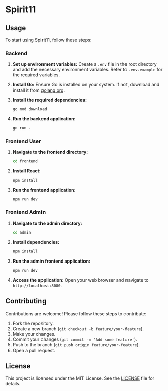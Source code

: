 # Spirit11
## Usage
To start using Spirit11, follow these steps:


### Backend
1. **Set up environment variables:**
    Create a `.env` file in the root directory and add the necessary environment variables. Refer to `.env.example` for the required variables.

2. **Install Go:**
    Ensure Go is installed on your system. If not, download and install it from [golang.org](https://golang.org/).

3. **Install the required dependencies:**
    ```bash
    go mod download
    ```

4. **Run the backend application:**
    ```bash
    go run .
    ```

### Frontend User


1. **Navigate to the frontend directory:**
    ```bash
    cd frontend
    ```

2. **Install React:**
    ```bash
    npm install
    ```

3. **Run the frontend application:**
    ```bash
    npm run dev
    ```

### Frontend Admin
1. **Navigate to the admin directory:**
    ```bash
    cd admin
    ```

2. **Install dependencies:**
    ```bash
    npm install
    ```

3. **Run the admin frontend application:**
    ```bash
    npm run dev
    ```


4. **Access the application:**
    Open your web browser and navigate to `http://localhost:8080`.

## Contributing
Contributions are welcome! Please follow these steps to contribute:

1. Fork the repository.
2. Create a new branch (`git checkout -b feature/your-feature`).
3. Make your changes.
4. Commit your changes (`git commit -m 'Add some feature'`).
5. Push to the branch (`git push origin feature/your-feature`).
6. Open a pull request.

## License
This project is licensed under the MIT License. See the [LICENSE](LICENSE) file for details.

